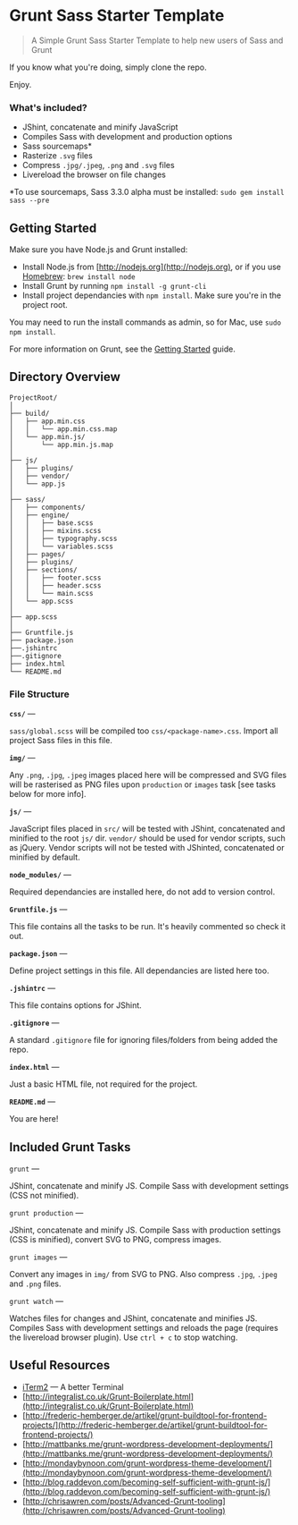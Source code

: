 # Grunt Sass Starter Template
> A Simple Grunt Sass Starter Template to help new users of Sass and Grunt

If you know what you're doing, simply clone the repo.

Enjoy.
### What's included?
- JShint, concatenate and minify JavaScript
- Compiles Sass with development and production options
- Sass sourcemaps*
- Rasterize `.svg` files
- Compress `.jpg/.jpeg`, `.png` and `.svg` files
- Livereload the browser on file changes

*To use sourcemaps, Sass 3.3.0 alpha must be installed: `sudo gem install sass --pre`

## Getting Started
Make sure you have Node.js and Grunt installed:

- Install Node.js from [http://nodejs.org](http://nodejs.org), or if you use [Homebrew](http://brew.sh/): `brew install node`
- Install Grunt by running `npm install -g grunt-cli`
- Install project dependancies with `npm install`. Make sure you're in the project root.

You may need to run the install commands as admin, so for Mac, use `sudo npm install`.

For more information on Grunt, see the [Getting Started](http://gruntjs.com/getting-started) guide.

## Directory Overview
```
ProjectRoot/
│
├── build/
│   ├── app.min.css
│   │   └── app.min.css.map
│   └── app.min.js/
│       └── app.min.js.map
│
├── js/
│   ├── plugins/
│   ├── vendor/
│   └── app.js
│
├── sass/
│   ├── components/
│   ├── engine/
│   │   ├── base.scss
│   │   ├── mixins.scss
│   │   ├── typography.scss
│   │   └── variables.scss
│   ├── pages/
│   ├── plugins/
│   ├── sections/
│   │   ├── footer.scss
│   │   ├── header.scss
│   │   └── main.scss
│   └── app.scss
│
├── app.scss
│
├── Gruntfile.js
├── package.json
├──.jshintrc
├──.gitignore
├── index.html
└── README.md
```


### File Structure

**`css/`** —

`sass/global.scss` will be compiled too `css/<package-name>.css`. Import all project Sass files in this file.

**`img/`** —

Any `.png`, `.jpg`, `.jpeg` images placed here will be compressed and SVG files will be rasterised as PNG files upon `production` or `images` task [see tasks below for more info].

**`js/`** —

JavaScript files placed in `src/` will be tested with JShint, concatenated and minified to the root `js/` dir. `vendor/` should be used for vendor scripts, such as jQuery. Vendor scripts will not be tested with JShinted, concatenated or minified by default.

**`node_modules/`** —

Required dependancies are installed here, do not add to version control.

**`Gruntfile.js`** —

This file contains all the tasks to be run. It's heavily commented so check it out.

**`package.json`** —

Define project settings in this file. All dependancies are listed here too.

**`.jshintrc`** —

This file contains options for JShint.

**`.gitignore`** —

A standard `.gitignore` file for ignoring files/folders from being added the repo.

**`index.html`** —

Just a basic HTML file, not required for the project.

**`README.md`** —

You are here!

## Included Grunt Tasks

`grunt` —

JShint, concatenate and minify JS. Compile Sass with development settings (CSS not minified).

`grunt production` —

JShint, concatenate and minify JS. Compile Sass with production settings (CSS is minified), convert SVG to PNG, compress images.

`grunt images` —

Convert any images in `img/` from SVG to PNG. Also compress `.jpg`, `.jpeg` and  `.png` files.

`grunt watch` —

Watches files for changes and JShint, concatenate and minifies JS. Compiles Sass with development settings and reloads the page (requires the livereload browser plugin). Use `ctrl + c` to stop watching.

## Useful Resources

- [iTerm2](http://www.iterm2.com/#/section/home) — A better Terminal
- [http://integralist.co.uk/Grunt-Boilerplate.html](http://integralist.co.uk/Grunt-Boilerplate.html)
- [http://frederic-hemberger.de/artikel/grunt-buildtool-for-frontend-projects/](http://frederic-hemberger.de/artikel/grunt-buildtool-for-frontend-projects/)
- [http://mattbanks.me/grunt-wordpress-development-deployments/](http://mattbanks.me/grunt-wordpress-development-deployments/)
- [http://mondaybynoon.com/grunt-wordpress-theme-development/](http://mondaybynoon.com/grunt-wordpress-theme-development/)
- [http://blog.raddevon.com/becoming-self-sufficient-with-grunt-js/](http://blog.raddevon.com/becoming-self-sufficient-with-grunt-js/)
- [http://chrisawren.com/posts/Advanced-Grunt-tooling](http://chrisawren.com/posts/Advanced-Grunt-tooling)